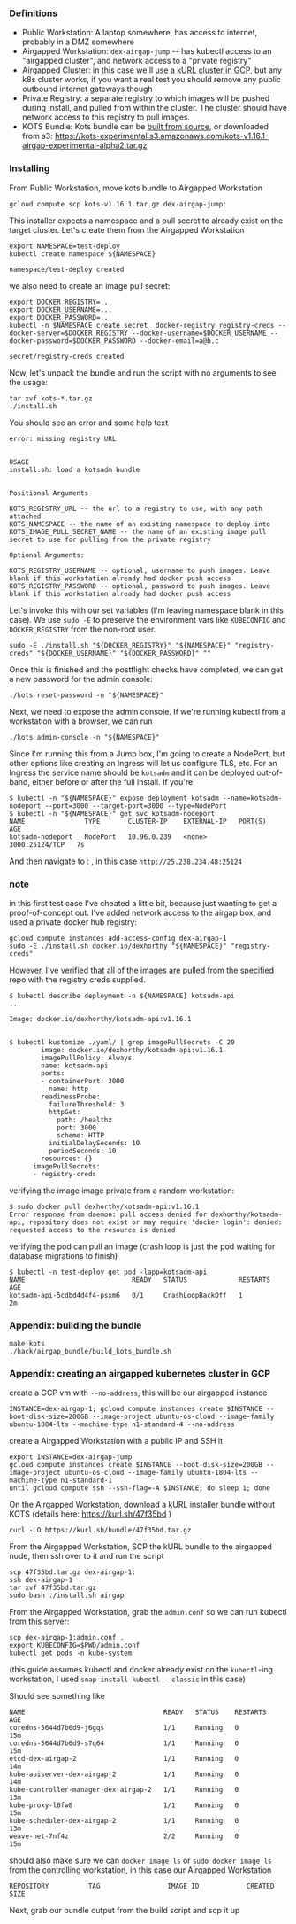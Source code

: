 ### Definitions

- Public Workstation: A laptop somewhere, has access to internet, probably in a DMZ somewhere
- Airgapped Workstation: `dex-airgap-jump` -- has kubectl access to an "airgapped cluster", and network access to a "private registry"
- Airgapped Cluster: in this case we'll [use a kURL cluster in GCP](#appendix-creating-an-airgapped-kubernetes-cluster-in-gcp), but any k8s cluster works, if you want a real test you should remove any public outbound internet gateways though
- Private Registry: a separate registry to which images will be pushed during install, and pulled from within the cluster. The cluster should have network access to this registry to pull images.
- KOTS Bundle: Kots bundle can be [built from source](#appendix-building-the-bundle), or downloaded from s3: https://kots-experimental.s3.amazonaws.com/kots-v1.16.1-airgap-experimental-alpha2.tar.gz

### Installing


From Public Workstation, move kots bundle to Airgapped Workstation

```
gcloud compute scp kots-v1.16.1.tar.gz dex-airgap-jump:
```

This installer expects a namespace and a pull secret to already exist on the target cluster. Let's create them from the Airgapped Workstation

```
export NAMESPACE=test-deploy
kubectl create namespace ${NAMESPACE}
```

```
namespace/test-deploy created
```

we also need to create an image pull secret:

```
export DOCKER_REGISTRY=...
export DOCKER_USERNAME=...
export DOCKER_PASSWORD=...
kubectl -n $NAMESPACE create secret  docker-registry registry-creds --docker-server=$DOCKER_REGISTRY --docker-username=$DOCKER_USERNAME --docker-password=$DOCKER_PASSWORD --docker-email=a@b.c
```

```
secret/registry-creds created
```

Now, let's unpack the bundle and run the script with no arguments to see the usage:

```
tar xvf kots-*.tar.gz
./install.sh
```

You should see an error and some help text

```
error: missing registry URL


USAGE
install.sh: load a kotsadm bundle


Positional Arguments

KOTS_REGISTRY_URL -- the url to a registry to use, with any path attached
KOTS_NAMESPACE -- the name of an existing namespace to deploy into
KOTS_IMAGE_PULL_SECRET_NAME -- the name of an existing image pull secret to use for pulling from the private registry

Optional Arguments:

KOTS_REGISTRY_USERNAME -- optional, username to push images. Leave blank if this workstation already had docker push access
KOTS_REGISTRY_PASSWORD -- optional, password to push images. Leave blank if this workstation already had docker push access

```


Let's invoke this with our set variables (I'm leaving namespace blank in this case). We use `sudo -E` to preserve the environment vars like `KUBECONFIG` and `DOCKER_REGISTRY` from the non-root user.

```
sudo -E ./install.sh "${DOCKER_REGISTRY}" "${NAMESPACE}" "registry-creds" "${DOCKER_USERNAME}" "${DOCKER_PASSWORD}" ""
```


Once this is finished and the postflight checks have completed, we can get a new password for the admin console:

```text
./kots reset-password -n "${NAMESPACE}"
```

Next, we need to expose the admin console. If we're running kubectl from a workstation with a browser, we can run 

```text
./kots admin-console -n "${NAMESPACE}"
```

Since I'm running this from a Jump box, I'm going to create a NodePort, but other options like creating an Ingress will let us configure TLS, etc. For an Ingress the service name should be `kotsadm` and it can be deployed out-of-band, either before or after the full install. If you're

```text
$ kubectl -n "${NAMESPACE}" expose deployment kotsadm --name=kotsadm-nodeport --port=3000 --target-port=3000 --type=NodePort
$ kubectl -n "${NAMESPACE}" get svc kotsadm-nodeport
NAME               TYPE       CLUSTER-IP    EXTERNAL-IP   PORT(S)          AGE
kotsadm-nodeport   NodePort   10.96.0.239   <none>        3000:25124/TCP   7s
```

And then navigate to <instance ip> : <port>, in this case `http://25.238.234.48:25124`


### note


in this first test case I've cheated a little bit, because just wanting to get a proof-of-concept out. I've added network access to the airgap box, and used a private docker hub registry:

```
gcloud compute instances add-access-config dex-airgap-1
sudo -E ./install.sh docker.io/dexhorthy "${NAMESPACE}" "registry-creds"
```

However, I've verified that all of the images are pulled from the specified repo with the registry creds supplied.

```
$ kubectl describe deployment -n ${NAMESPACE} kotsadm-api
...

Image: docker.io/dexhorthy/kotsadm-api:v1.16.1


```

```
$ kubectl kustomize ./yaml/ | grep imagePullSecrets -C 20
        image: docker.io/dexhorthy/kotsadm-api:v1.16.1
        imagePullPolicy: Always
        name: kotsadm-api
        ports:
        - containerPort: 3000
          name: http
        readinessProbe:
          failureThreshold: 3
          httpGet:
            path: /healthz
            port: 3000
            scheme: HTTP
          initialDelaySeconds: 10
          periodSeconds: 10
        resources: {}
      imagePullSecrets:
      - registry-creds
```

verifying the image image private from a random workstation:

```
$ sudo docker pull dexhorthy/kotsadm-api:v1.16.1
Error response from daemon: pull access denied for dexhorthy/kotsadm-api, repository does not exist or may require 'docker login': denied: requested access to the resource is denied
```

verifying the pod can pull an image (crash loop is just the pod waiting for database migrations to finish)

```
$ kubectl -n test-deploy get pod -lapp=kotsadm-api
NAME                           READY   STATUS             RESTARTS   AGE
kotsadm-api-5cdbd4d4f4-psxm6   0/1     CrashLoopBackOff   1          2m
```

### Appendix: building the bundle

```shell
make kots
./hack/airgap_bundle/build_kots_bundle.sh
```

### Appendix: creating an airgapped kubernetes cluster in GCP

create a GCP vm with `--no-address`, this will be our airgapped instance


```shell
INSTANCE=dex-airgap-1; gcloud compute instances create $INSTANCE --boot-disk-size=200GB --image-project ubuntu-os-cloud --image-family ubuntu-1804-lts --machine-type n1-standard-4 --no-address
```

create a Airgapped Workstation with a public IP and SSH it


```
export INSTANCE=dex-airgap-jump
gcloud compute instances create $INSTANCE --boot-disk-size=200GB --image-project ubuntu-os-cloud --image-family ubuntu-1804-lts --machine-type n1-standard-1
until gcloud compute ssh --ssh-flag=-A $INSTANCE; do sleep 1; done
```


On the Airgapped Workstation, download a kURL installer bundle without KOTS (details here: https://kurl.sh/47f35bd )

```
curl -LO https://kurl.sh/bundle/47f35bd.tar.gz
```

From the Airgapped Workstation, SCP the kURL bundle to the airgapped node, then ssh over to it and run the script

```
scp 47f35bd.tar.gz dex-airgap-1:
ssh dex-airgap-1
tar xvf 47f35bd.tar.gz
sudo bash ./install.sh airgap
```

From the Airgapped Workstation, grab the `admin.conf` so we can run kubectl from this server:

```
scp dex-airgap-1:admin.conf .
export KUBECONFIG=$PWD/admin.conf
kubectl get pods -n kube-system
```

(this guide assumes kubectl and docker already exist on the `kubectl`-ing workstation, I used `snap install kubectl --classic` in this case)

Should see something like

```
NAME                                   READY   STATUS    RESTARTS   AGE
coredns-5644d7b6d9-j6gqs               1/1     Running   0          15m
coredns-5644d7b6d9-s7q64               1/1     Running   0          15m
etcd-dex-airgap-2                      1/1     Running   0          14m
kube-apiserver-dex-airgap-2            1/1     Running   0          14m
kube-controller-manager-dex-airgap-2   1/1     Running   0          13m
kube-proxy-l6fw8                       1/1     Running   0          15m
kube-scheduler-dex-airgap-2            1/1     Running   0          13m
weave-net-7nf4z                        2/2     Running   0          15m
```

should also make sure we can `docker image ls` or `sudo docker image ls` from the controlling workstation, in this case our Airgapped Workstation

```
REPOSITORY          TAG                 IMAGE ID            CREATED             SIZE
```


Next, grab our bundle output from the build script and scp it up
